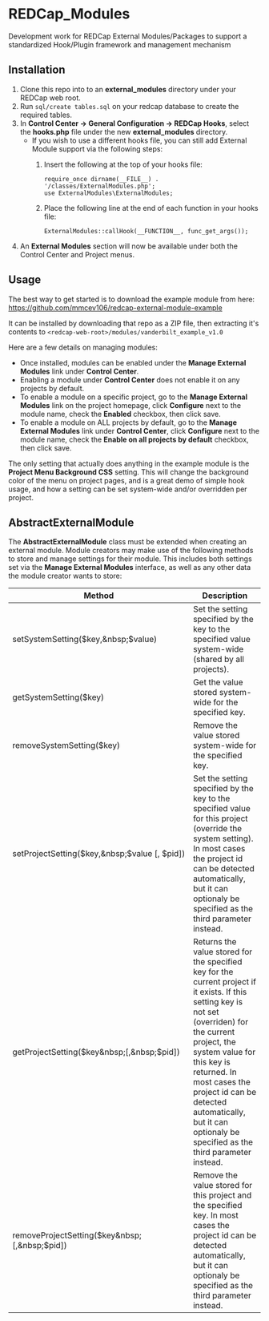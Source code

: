 # REDCap_Modules
Development work for REDCap External Modules/Packages to support a standardized Hook/Plugin framework and management mechanism

## Installation
1. Clone this repo into to an **external_modules** directory under your REDCap web root.
1. Run ```sql/create tables.sql``` on your redcap database to create the required tables.
1. In **Control Center -> General Configuration -> REDCap Hooks**, select the **hooks.php** file under the new **external_modules** directory.
	* If you wish to use a different hooks file, you can still add External Module support via the following steps:
		1. Insert the following at the top of your hooks file:
		
			```
			require_once dirname(__FILE__) . '/classes/ExternalModules.php';
			use ExternalModules\ExternalModules;
			```
			
		2. Place the following line at the end of each function in your hooks file:
		
			```
			ExternalModules::callHook(__FUNCTION__, func_get_args());
			```
3. An **External Modules** section will now be available under both the Control Center and Project menus.


## Usage

The best way to get started is to download the example module from here:
https://github.com/mmcev106/redcap-external-module-example

It can be installed by downloading that repo as a ZIP file, then extracting it's contents to ```<redcap-web-root>/modules/vanderbilt_example_v1.0```

Here are a few details on managing modules:

* Once installed, modules can be enabled under the **Manage External Modules** link under **Control Center**.
* Enabling a module under **Control Center** does not enable it on any projects by default.
* To enable a module on a specific project, go to the **Manage External Modules** link on the project homepage, click **Configure** next to the module name, check the **Enabled** checkbox, then click save.
* To enable a module on ALL projects by default, go to the **Manage External Modules** link under **Control Center**, click **Configure** next to the module name, check the **Enable on all projects by default** checkbox, then click save.

The only setting that actually does anything in the example module is the **Project Menu Background CSS** setting.  This will change the background color of the menu on project pages, and is a great demo of simple hook usage, and how a setting can be set system-wide and/or overridden per project.


## AbstractExternalModule

The **AbstractExternalModule** class must be extended when creating an external module.  Module creators may make use of the following methods to store and manage settings for their module.  This includes both settings set via the **Manage External Modules** interface, as well as any other data the module creator wants to store:

Method  | Description
------- | -----------
setSystemSetting($key,&nbsp;$value) | Set the setting specified by the key to the specified value system-wide (shared by all projects).
getSystemSetting($key) | Get the value stored system-wide for the specified key.
removeSystemSetting($key) | Remove the value stored system-wide for the specified key.
setProjectSetting($key,&nbsp;$value&nbsp;[,&nbsp;$pid]) | Set the setting specified by the key to the specified value for this project (override the system setting).  In most cases the project id can be detected automatically, but it can optionaly be specified as the third parameter instead.
getProjectSetting($key&nbsp;[,&nbsp;$pid]) | Returns the value stored for the specified key for the current project if it exists.  If this setting key is not set (overriden) for the current project, the system value for this key is returned.  In most cases the project id can be detected automatically, but it can optionaly be specified as the third parameter instead.
removeProjectSetting($key&nbsp;[,&nbsp;$pid]) | Remove the value stored for this project and the specified key.  In most cases the project id can be detected automatically, but it can optionaly be specified as the third parameter instead. 
